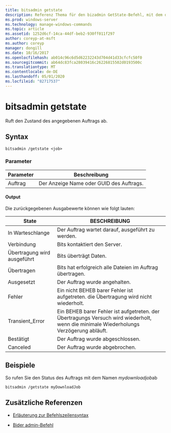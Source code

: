 ```yaml
---
title: bitsadmin getstate
description: Referenz Thema für den bizadmin GetState-Befehl, mit dem der Status des angegebenen Auftrags abgerufen wird.
ms.prod: windows-server
ms.technology: manage-windows-commands
ms.topic: article
ms.assetid: 1252d6cf-14ca-44df-beb2-930ff011f297
author: coreyp-at-msft
ms.author: coreyp
manager: dongill
ms.date: 10/16/2017
ms.openlocfilehash: ab014c96c6d5d62232243d704d41d33cfcfc50f0
ms.sourcegitcommit: ab64dc83fca28039416c26226815502d0193500c
ms.translationtype: MT
ms.contentlocale: de-DE
ms.lasthandoff: 05/01/2020
ms.locfileid: "82717537"
---
```

# <a name="bitsadmin-getstate"></a>bitsadmin getstate

Ruft den Zustand des angegebenen Auftrags ab.

## <a name="syntax"></a>Syntax

```
bitsadmin /getstate <job>
```

### <a name="parameters"></a>Parameter

| Parameter | Beschreibung |
| -------------- | -------------- |
| Auftrag | Der Anzeige Name oder GUID des Auftrags. |

#### <a name="output"></a>Output

Die zurückgegebenen Ausgabewerte können wie folgt lauten:

| State | BESCHREIBUNG |
| --------------- | ----------- |
| In Warteschlange | Der Auftrag wartet darauf, ausgeführt zu werden. |
| Verbindung | Bits kontaktiert den Server. |
| Übertragung wird ausgeführt | Bits überträgt Daten. |
| Übertragen | Bits hat erfolgreich alle Dateien im Auftrag übertragen. |
| Ausgesetzt | Der Auftrag wurde angehalten. |
| Fehler | Ein nicht BEHEB barer Fehler ist aufgetreten. die Übertragung wird nicht wiederholt. |
| Transient_Error | Ein BEHEB barer Fehler ist aufgetreten. der Übertragungs Versuch wird wiederholt, wenn die minimale Wiederholungs Verzögerung abläuft. |
| Bestätigt | Der Auftrag wurde abgeschlossen. |
| Canceled | Der Auftrag wurde abgebrochen. |

## <a name="examples"></a>Beispiele

So rufen Sie den Status des Auftrags mit dem Namen *mydownloadjob*ab

```
bitsadmin /getstate myDownloadJob
```

## <a name="additional-references"></a>Zusätzliche Referenzen

- [Erläuterung zur Befehlszeilensyntax](command-line-syntax-key.md)

- [Bider admin-Befehl](bitsadmin.md)
